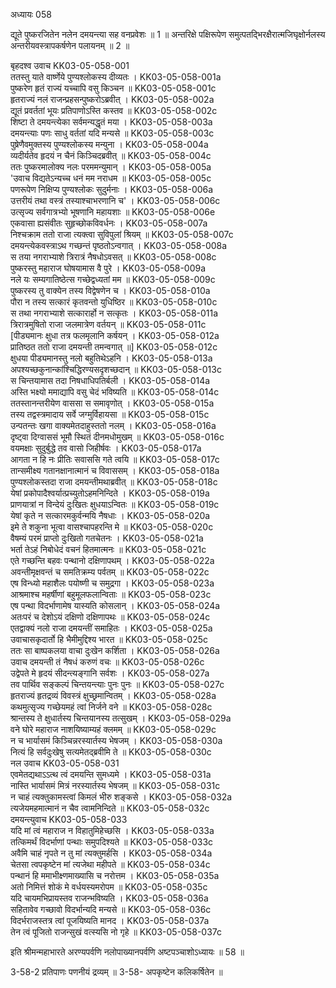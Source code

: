 अध्यायः 058

द्यूते पुष्करजितेन नलेन दमयन्त्या सह वनप्रवेशः ॥ 1 ॥ अन्तरिक्षे पक्षिरूपेण समुत्पतद्भिरक्षैरात्मजिघृक्षोर्नलस्य अन्तरीयवस्त्रापकर्षणेन पलायनम् ॥ 2 ॥

बृहदश्व उवाच 	KK03-05-058-001  
ततस्तु याते वार्ष्णेये पुण्यश्लोकस्य दीव्यतः ।	KK03-05-058-001a  
पुष्करेण हृतं राज्यं यच्चापि वसु किञ्चन ॥	KK03-05-058-001c  
हृतराज्यं नलं राजन्प्रहसन्पुष्करोऽब्रवीत् ।	KK03-05-058-002a  
द्यूतं प्रवर्ततां भूयः प्रतिपाणोऽस्ति कस्तव ॥	KK03-05-058-002c  
शिष्टा ते दमयन्त्येका सर्वमन्यद्धृतं मया ।	KK03-05-058-003a  
दमयन्त्याः पणः साधु वर्ततां यदि मन्यसे ॥	KK03-05-058-003c  
पुष्रेणैवमुक्तस्य पुण्यश्लोकस्य मन्युना ।	KK03-05-058-004a  
व्यदीर्यतेव हृदयं न चैनं किञ्चिदब्रवीत् ॥	KK03-05-058-004c  
ततः पुष्करमालोक्य नलः परममन्युमान् ।	KK03-05-058-005a  
\'उवाच विद्यतेऽन्यच्च धनं मम नराधम ॥	KK03-05-058-005c  
पणरूपेण निक्षिप्य पुण्यश्लोकः सुदुर्मनाः ।	KK03-05-058-006a  
उत्तरीयं तथा वस्त्रं तस्याश्चाभरणानि च\' ।	KK03-05-058-006c  
उत्सृज्य सर्वगात्रभ्यो भूषणानि महायशाः ॥	KK03-05-058-006e  
एकवासा ह्यसंवीतः सुहृच्छोकविवर्धनः ।	KK03-05-058-007a  
निश्चक्राम ततो राजा त्यक्त्वा सुविपुलां श्रियम् ॥	KK03-05-058-007c  
दमयन्त्येकवस्त्राऽथ गच्छन्तं पृष्ठतोऽन्वगात् ।	KK03-05-058-008a  
स तया नगराभ्याशे त्रिरात्रं नैषधोऽवसत् ॥	KK03-05-058-008c  
पुष्करस्तु महाराज घोषयामास वै पुरे ।	KK03-05-058-009a  
नले यः सम्यगातिष्ठेत्स गच्छेद्वध्यतां मम ॥	KK03-05-058-009c  
पुष्करस्य तु वाक्येन तस्य विद्वेषणेन च ।	KK03-05-058-010a  
पौरा न तस्य सत्कारं कृतवन्तो युधिष्ठिर ॥	KK03-05-058-010c  
स तथा नगराभ्याशे सत्कारार्हो न सत्कृतः ।	KK03-05-058-011a  
त्रिरात्रमुषितो राजा जलमात्रेण वर्तयन् ॥	KK03-05-058-011c  
[पीड्यमानः क्षुधा तत्र फलमृलानि कर्षयन् ।	KK03-05-058-012a  
प्रातिष्ठत ततो राजा दमयन्ती तमन्वगात् ॥]	KK03-05-058-012c  
क्षुधया पीड्यमानस्तु नलो बहुतिथेऽहनि ।	KK03-05-058-013a  
अपश्यच्छकुनान्कांश्चिद्धिरण्यसदृशच्छदान् ॥	KK03-05-058-013c  
स चिन्तयामास तदा निषधाधिपतिर्बली ।	KK03-05-058-014a  
अस्ति भक्ष्यो ममाद्यापि वसु चेदं भविष्यति ॥	KK03-05-058-014c  
ततस्तानन्तरीयेण वाससा स समावृणोत् ।	KK03-05-058-015a  
तस्य तद्वस्त्रमादाय सर्वे जग्मुर्विहायसा ॥	KK03-05-058-015c  
उन्पतन्तः खगा वाक्यमेतदाहुस्ततो नलम् ।	KK03-05-058-016a  
दृष्ट्वा दिग्वाससं भूमौ स्थितं दीनमधोमुखम् ॥	KK03-05-058-016c  
वयमक्षाः सुदुर्बुद्धे तव वासो जिहीर्षवः ।	KK03-05-058-017a  
आगता न हि नः प्रीतिः सवाससि गते त्वयि ॥	KK03-05-058-017c  
तान्समीक्ष्य गतानक्षानात्मानं च विवाससम् ।	KK03-05-058-018a  
पुण्यश्लोकस्तदा राजा दमयन्तीमथाब्रवीत् ॥	KK03-05-058-018c  
येषां प्रकोपादैश्वर्यात्प्रच्युतोऽहमनिन्दिते ।	KK03-05-058-019a  
प्राणयात्रां न विन्देयं दुःखितः क्षुधयाऽन्वितः ॥	KK03-05-058-019c  
येषां कृते न सत्कारमकुर्वन्मयि नैषधाः ।	KK03-05-058-020a  
इमे ते शकुना भूत्वा वासश्चापहरन्ति मे ॥	KK03-05-058-020c  
वैषम्यं परमं प्राप्तो दुःखितो गतचेतनः ।	KK03-05-058-021a  
भर्ता तेऽहं निबोधेदं वचनं हितमात्मनः ॥	KK03-05-058-021c  
एते गच्छन्ति बहवः पन्थानो दक्षिणापथम् ।	KK03-05-058-022a  
अवन्तीमृक्षवन्तं च समतिक्रम्य पर्वतम् ॥	KK03-05-058-022c  
एष विन्ध्यो महाशैलः पयोष्णी च समुद्रगा ।	KK03-05-058-023a  
आश्रमाश्च महर्षीणां बहुमूलफलान्विताः ॥	KK03-05-058-023c  
एष पन्था विदर्भाणामेष यास्यति कोसलान् ।	KK03-05-058-024a  
अतःपरं च देशोऽयं दक्षिणो दक्षिणापथः ॥	KK03-05-058-024c  
एतद्वाक्यं नलो राजा दमयन्तीं समाहितः ।	KK03-05-058-025a  
उवाचासकृदार्तो हि भैमीमुद्दिश्य भारत ॥	KK03-05-058-025c  
ततः सा बाष्पकलया वाचा दुःखेन कर्शिता ।	KK03-05-058-026a  
उवाच दमयन्ती तं नैषधं करुणं वचः ॥	KK03-05-058-026c  
उद्वेपते मे हृदयं सीदन्त्यङ्गानि सर्वशः ।	KK03-05-058-027a  
तव पार्थिव सङ्कल्पं चिन्तयन्त्याः पुनः पुनः ॥	KK03-05-058-027c  
हृतराज्यं हृतद्रव्यं विवस्त्रं क्षुच्छ्रमान्वितम् ।	KK03-05-058-028a  
कथमुत्सृज्य गच्छेयमहं त्वां निर्जने वने ॥	KK03-05-058-028c  
श्रान्तस्य ते क्षुधार्तस्य चिन्तयानस्य तत्सुखम् ।	KK03-05-058-029a  
वने घोरे महाराज नाशयिष्याम्यहं क्लमम् ॥	KK03-05-058-029c  
न च भार्यासमं किञ्चिन्नरस्यार्तस्य भेषजम् ।	KK03-05-058-030a  
नित्यं हि सर्वदुःखेषु सत्यमेतद्ब्रवीमि ते ॥	KK03-05-058-030c  
नल उवाच 	KK03-05-058-031  
एवमेतद्यथाऽऽत्थ त्वं दमयन्ति सुमध्यमे ।	KK03-05-058-031a  
नास्ति भार्यासमं मित्रं नरस्यार्तस्य भेषजम् ॥	KK03-05-058-031c  
न चाहं त्यक्तुकामस्त्वां किमलं भीरु शङ्कसे ।	KK03-05-058-032a  
त्यजेयमहमात्मानं न चैव त्वामनिन्दिते ॥	KK03-05-058-032c  
दमयन्त्युवाच 	KK03-05-058-033  
यदि मां त्वं महाराज न विहातुमिहेच्छसि ।	KK03-05-058-033a  
तत्किमर्थं विदर्भाणां पन्थाः समुपदिश्यते ॥	KK03-05-058-033c  
अवैमि चाहं नृपते न तु मां त्यक्तुमर्हसि ।	KK03-05-058-034a  
चेतसा त्वपकृष्टेन मां त्यजेथा महीपते ॥	KK03-05-058-034c  
पन्थानं हि ममाभीक्ष्णमाख्यासि च नरोत्तम ।	KK03-05-058-035a  
अतो निमित्तं शोकं मे वर्धयस्यमरोपम ॥	KK03-05-058-035c  
यदि चायमभिप्रायस्तव राजन्भविष्यति ।	KK03-05-058-036a  
सहितावेव गच्छावो विदर्भान्यदि मन्यसे ॥	KK03-05-058-036c  
विदर्भराजस्तत्र त्वां पूजयिष्यति मानद ।	KK03-05-058-037a  
तेन त्वं पूजितो राजन्सुखं वत्स्यसि नो गृहे ॥	KK03-05-058-037c  

इति श्रीमन्महाभारते अरण्यपर्वणि नलोपाख्यानपर्वणि अष्टपञ्चाशोऽध्यायः ॥ 58 ॥

3-58-2 प्रतिपाणः पणनीयं द्रव्यम् ॥ 3-58- अपकृष्टेन कलिकर्षितेन ॥
